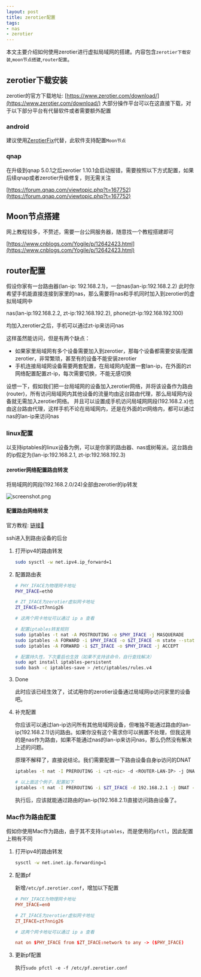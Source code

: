 ```yaml
---
layout: post
title: zerotier配置
tags:
- nas
- zerotier
---
```


本文主要介绍如何使用zerotier进行虚拟局域网的搭建。内容包含`zerotier下载安装`,`moon节点搭建`,`router配置`。

## zerotier下载安装

zerotier的官方下载地址: [https://www.zerotier.com/download/](https://www.zerotier.com/download/)
大部分操作平台可以在这直接下载，对于以下部分平台有代替软件或者需要额外配置

### android

建议使用[ZerotierFix](https://github.com/kaaass/ZerotierFix)代替，此软件支持配置`Moon节点`

### qnap

在升级到qnap 5.0.1之后zerotier 1.10.1会启动报错，需要按照以下方式配置，如果后续qnap或者zerotier升级修复，则无需关注

[https://forum.qnap.com/viewtopic.php?t=167752](https://forum.qnap.com/viewtopic.php?t=167752)

## Moon节点搭建

网上教程较多，不赘述，需要一台公网服务器，随意找一个教程搭建即可

[https://www.cnblogs.com/Yogile/p/12642423.html](https://www.cnblogs.com/Yogile/p/12642423.html)

## router配置

假设你家有一台路由器(lan-ip: 192.168.2.1)，一台nas(lan-ip:192.168.2.2)
此时你希望手机能直接连接到家里的nas，那么需要将nas和手机同时加入到zerotier的虚拟局域网中

nas(lan-ip:192.168.2.2, zt-ip:192.168.192.2), phone(zt-ip:192.168.192.100)

均加入zerotier之后，手机可以通过zt-ip来访问nas

这样虽然能访问，但是有两个缺点：
- 如果家里局域网有多个设备需要加入到zerotier，那每个设备都需要安装/配置zerotier，非常繁琐，甚至有的设备不能安装zerotier
- 手机连接局域网设备需要两套配置，在局域网内配置一套lan-ip，在外面的zt网络配置配置zt-ip，每次需要切换，不能无感切换

设想一下，假如我们把一台局域网的设备加入zerotier网络，并将该设备作为路由(router)，所有访问局域网内其他设备的流量均由这台路由代理，那么局域网内设备就无需加入zerotier网络。
并且可以设置成手机访问局域网网段(192.168.2.x)也由这台路由代理，这样手机不论在局域网内，还是在外面的zt网络内，都可以通过nas的lan-ip来访问nas

### linux配置

以支持iptables的linux设备为例，可以是你家的路由器、nas或树莓派。这台路由的ip假定为(lan-ip:192.168.2.1, zt-ip:192.168.192.3)

#### zerotier网络配置路由转发

将局域网的网段(192.168.2.0/24)全部由zerotier的ip转发

![screenshot.png](https://cdn.jsdelivr.net/gh/Mopip77/image-host/20221110/111924.png)

#### 配置路由网络转发

官方教程: [链接🔗](https://zerotier.atlassian.net/wiki/spaces/SD/pages/224395274/Route+between+ZeroTier+and+Physical+Networks#Configure-iptables)

ssh进入到路由设备的后台

1. 打开ipv4的路由转发

    ```bash
    sudo sysctl -w net.ipv4.ip_forward=1
    ```

2. 配置路由表

    ```bash
    # PHY_IFACE为物理网卡地址
    PHY_IFACE=eth0

    # ZT_IFACE为zerotier虚拟网卡地址
    ZT_IFACE=zt7nnig26

    # 这两个网卡地址可以通过 ip a 查看

    # 配置iptables转发规则
    sudo iptables -t nat -A POSTROUTING -o $PHY_IFACE -j MASQUERADE
    sudo iptables -A FORWARD -i $PHY_IFACE -o $ZT_IFACE -m state --state RELATED,ESTABLISHED -j ACCEPT
    sudo iptables -A FORWARD -i $ZT_IFACE -o $PHY_IFACE -j ACCEPT

    # 配置持久性，下次重启也生效（如果不支持该命令，自行查找解决）
    sudo apt install iptables-persistent
    sudo bash -c iptables-save > /etc/iptables/rules.v4
    ```

3. Done

    此时应该已经生效了，试试用你的zerotier设备通过局域网ip访问家里的设备吧。

4. 补充配置

    你应该可以通过lan-ip访问所有其他局域网设备，但唯独不能通过路由的lan-ip(192.168.2.1)访问路由。如果你没有这个需求你可以搁置不处理，但我这用的是nas作为路由，如果不能通过nas的lan-ip来访问nas，那么仍然没有解决上述的问题。

    原理不解释了，直接说结论。我们需要配置一下路由设备自身ip访问的DNAT

    ```bash
    iptables -t nat -I PREROUTING -i <zt-nic> -d <ROUTER-LAN-IP> -j DNAT --to-destination <ROUTER-ZT-IP>

    # 以上面这个例子，配置如下
    iptables -t nat -I PREROUTING -i $ZT_IFACE -d 192.168.2.1 -j DNAT --to-destination 192.168.192.3
    ```

    执行后，应该就能通过路由的lan-ip(192.168.2.1)直接访问路由设备了。

### Mac作为路由配置

假如你使用Mac作为路由，由于其不支持`iptables`，而是使用的`pfctl`，因此配置上稍有不同

1. 打开ipv4的路由转发

    ```bash
    sysctl -w net.inet.ip.forwarding=1
    ```

2. 配置pf

    新增`/etc/pf.zerotier.conf`，增加以下配置

    ```conf
    # PHY_IFACE为物理网卡地址
    PHY_IFACE=en0

    # ZT_IFACE为zerotier虚拟网卡地址
    ZT_IFACE=zt7nnig26

    # 这两个网卡地址可以通过 ip a 查看

    nat on $PHY_IFACE from $ZT_IFACE:network to any -> ($PHY_IFACE)

    ```

3. 更新pf配置

    执行`sudo pfctl -e -f /etc/pf.zerotier.conf`
